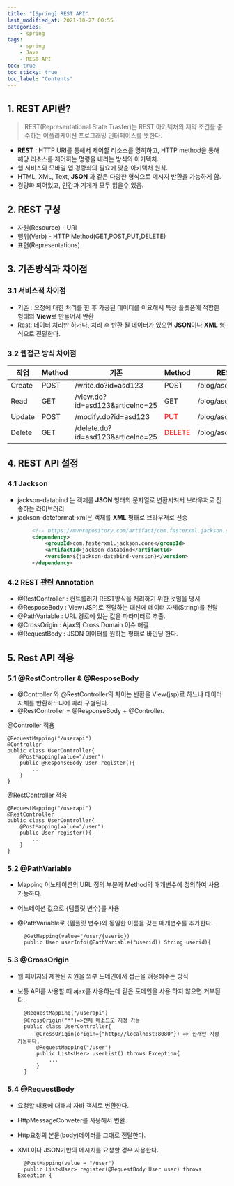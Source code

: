 ```yaml
---
title: "[Spring] REST API"
last_modified_at: 2021-10-27 00:55
categories:
    - spring
tags:
    - spring
    - Java
    - REST API
toc: true
toc_sticky: true
toc_label: "Contents"
---
```


## 1. REST API란?
> REST(Representational State Trasfer)는 REST 아키텍처의 제약 조건을 준수하는 어플리케이션 프로그래밍 인터페이스를 뜻한다.

* **REST** : HTTP URI를 통해서 제어할 리소스를 명히하고, HTTP method을 통해 해당 리소스를 제어하는 명령을 내리는 방식의 아키텍처.
* 웹 서비스와 모바일 앱 경량화의 필요에 맞춘 아키텍처 원칙.
* HTML, XML, Text, **JSON**  과 같은 다양한 형식으로 메시지 반환을 가능하게 함.
* 경량화 되어있고, 인간과 기계가 모두 읽을수 있음.

## 2. REST 구성
* 자원(Resource) - URI
* 행위(Verb) - HTTP Method(GET,POST,PUT,DELETE)
* 표현(Representations)

## 3. 기존방식과 차이점
### 3.1  서비스적 차이점
* 기존 : 요청에 대한 처리를 한 후 가공된 데이터를 이요해서 특정 플렛폼에 적합한 형태의 **View**로 만들어서 반환
* Rest: 데이터 처리만 하거나, 처리 후 반환 될 데이터가 있으면 **JSON**이나 **XML** 형식으로 전달한다.

### 3.2 웹접근 방식 차이점

|작업|Method|기존|Method|REST|
|------|---|---|---|---|
|Create|POST|/write.do?id=asd123|POST|/blog/asd123|
|Read|GET|/view.do?id=asd123&articelno=25|GET|/blog/asd123/25|
|Update|POST|/modify.do?id=asd123|<span style="color:red">PUT</span>|/blog/asd123|
|Delete|GET|/delete.do?id=asd123&articelno=25|<span style="color:red">DELETE</span>|/blog/asd123|


## 4. REST API 설정
### 4.1 Jackson
* jackson-databind 는 객체를 **JSON** 형태의 문자열로 변환시켜서 브라우저로 전송하는 라이브러리
* jackson-dateformat-xml은 객체를 **XML** 형태로 브라우저로 전송
```xml
		<!-- https://mvnrepository.com/artifact/com.fasterxml.jackson.core/jackson-databind -->
		<dependency>
			<groupId>com.fasterxml.jackson.core</groupId>
			<artifactId>jackson-databind</artifactId>
			<version>${jackson-databind-version}</version>
		</dependency>
```

### 4.2 REST 관련 Annotation
* @RestController : 컨트롤러가 REST방식을 처리하기 위한 것임을 명시
* @ResposeBody : View(JSP)로 전달하는 대신에 데이터 자체(String)를 전달
* @PathVariable : URL 경로에 있는 값을 파라미터로 추출.
* @CrossOrigin : Ajax의 Cross Domain 이슈 해결
* @RequestBody : JSON 데이터를 원하는 형태로 바인딩 한다.

## 5. Rest API 적용
### 5.1 @RestController & @ResposeBody
* @Controller 와 @RestController의 차이는 반환을 View(jsp)로 하느냐 데이터 자체를 반환하느냐에 따라 구별된다. 
* @RestController = @ResponseBody + @Controller.

@Controller 적용

	@RequestMapping("/userapi")
	@Controller
	public class UserController{
		@PostMapping(value="/user")
		public @ResponseBody User register(){
			...
		} 
	}
	
@RestController 적용

	@RequestMapping("/userapi")
	@RestController
	public class UserController{
		@PostMapping(value="/user")
		public User register(){
			...
		} 
	}

### 5.2 @PathVariable

* Mapping 어노테이션의 URL 정의 부분과 Method의 매개변수에 정의하여 사용 가능하다.
* 어노테이션 값으로 {템플릿 변수}를 사용
* @PathVariable로 {템플릿 변수}와 동일한 이름을 갖는 매개변수를 추가한다.

		@GetMapping(value="/user/{userid})
		public User userInfo(@PathVariable("userid)) String userid){

### 5.3 @CrossOrigin
* 웹 페이지의 제한된 자원을 외부 도메인에서 접근을 혀용해주는 방식
* 보통 API를 사용할 떄 ajax를 사용하는데 같은 도메인을 사용 하지 않으면 거부된다.

		@RequestMapping("/userapi")
		@CrossOrigin("*")=>전체 메소드도 지정 가능
		public class UserController{
			@CressOrigin(origin={"http://localhost:8080"}) => 한개만 지정 가능하다.
			@RequestMapping("/user")
			public List<User> userList() throws Exception{
				...
			}
		}

### 5.4 @RequestBody
* 요청할 내용에 대해서 자바 객체로 변환한다. 
* HttpMessageConveter를 사용해서 변환.
* Http요청의 본문(body)데이터를 그대로 전달한다.
* XML이나 JSON기반의 메시지를 요청할 경우 사용한다.

		@PostMapping(value = "/user")
		public List<User> register(@RequestBody User user) throws Exception {